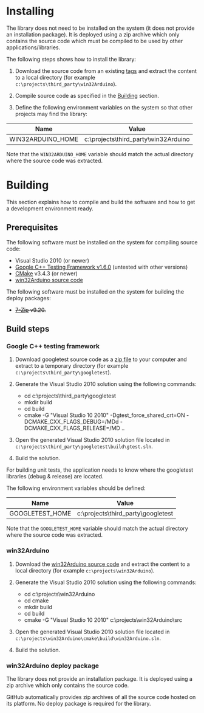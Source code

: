 # Installing

The library does not need to be installed on the system (it does not provide an installation package). It is deployed using a zip archive which only contains the source code which must be compiled to be used by other applications/libraries.

The following steps shows how to install the library:

1) Download the source code from an existing [tags](http://github.com/end2endzone/win32Arduino/tags) and extract the content to a local directory (for example `c:\projects\third_party\win32Arduino`).

2) Compile source code as specified in the [Building](#building) section.

3) Define the following environment variables on the system so that other projects may find the library:

| Name                     | Value                                        |
|--------------------------|----------------------------------------------|
|  WIN32ARDUINO_HOME       | c:\projects\third_party\win32Arduino         |

Note that the `WIN32ARDUINO_HOME` variable should match the actual directory where the source code was extracted.

# Building

This section explains how to compile and build the software and how to get a development environment ready.

## Prerequisites

The following software must be installed on the system for compiling source code:

* Visual Studio 2010 (or newer)
* [Google C++ Testing Framework v1.6.0](https://github.com/google/googletest/tree/release-1.6.0) (untested with other versions)
* [CMake](http://www.cmake.org/) v3.4.3 (or newer)
* [win32Arduino source code](http://github.com/end2endzone/win32Arduino/tags)

The following software must be installed on the system for building the deploy packages:

* ~~[7-Zip](http://www.7-zip.org/) v9.20.~~


## Build steps

### Google C++ testing framework

1) Download googletest source code as a [zip file](https://github.com/google/googletest/archive/release-1.6.0.zip) to your computer and extract to a temporary directory (for example `c:\projects\third_party\googletest`).

2) Generate the Visual Studio 2010 solution using the following commands:
   * cd c:\projects\third_party\googletest
   * mkdir build
   * cd build
   * cmake -G "Visual Studio 10 2010" -Dgtest_force_shared_crt=ON -DCMAKE_CXX_FLAGS_DEBUG=/MDd -DCMAKE_CXX_FLAGS_RELEASE=/MD ..

3) Open the generated Visual Studio 2010 solution file located in `c:\projects\third_party\googletest\build\gtest.sln`.

4) Build the solution.

For building unit tests, the application needs to know where the googletest libraries (debug & release) are located.

The following environment variables should be defined:

| Name                     | Value                                        |
|--------------------------|----------------------------------------------|
|  GOOGLETEST_HOME         | c:\projects\third_party\googletest           |

Note that the `GOOGLETEST_HOME` variable should match the actual directory where the source code was extracted.
 
### win32Arduino

1) Download the [win32Arduino source code](https://github.com/end2endzone/win32Arduino/tags) and extract the content to a local directory (for example `c:\projects\win32Arduino`).

2) Generate the Visual Studio 2010 solution using the following commands:
   * cd c:\projects\win32Arduino
   * cd cmake
   * mkdir build
   * cd build
   * cmake -G "Visual Studio 10 2010" c:\projects\win32Arduino\src

3) Open the generated Visual Studio 2010 solution file located in `c:\projects\win32Arduino\cmake\build\win32Arduino.sln`.

4) Build the solution.

### win32Arduino deploy package

The library does not provide an installation package. It is deployed using a zip archive which only contains the source code.

GitHub automatically provides zip archives of all the source code hosted on its platform. No deploy package is required for the library.